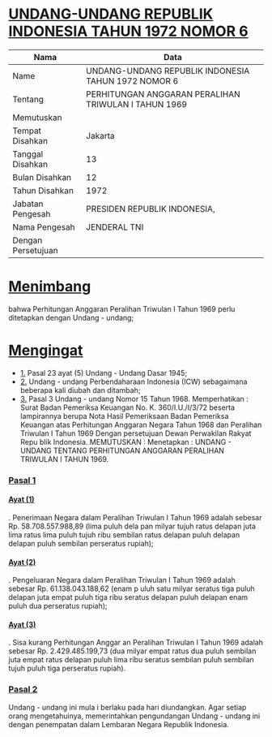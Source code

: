 # [UNDANG-UNDANG REPUBLIK INDONESIA TAHUN 1972 NOMOR 6](http://example.org/legal/peraturan/uu/1972/6)

| Nama | Data |
| ------ | ----- |
|Name|UNDANG-UNDANG REPUBLIK INDONESIA TAHUN 1972 NOMOR 6|
|Tentang| PERHITUNGAN ANGGARAN PERALIHAN TRIWULAN I TAHUN 1969|
|Memutuskan||
|Tempat Disahkan|Jakarta|
|Tanggal Disahkan|13|
|Bulan Disahkan|12|
|Tahun Disahkan|1972|
|Jabatan Pengesah|PRESIDEN REPUBLIK INDONESIA,|
|Nama Pengesah|JENDERAL TNI|
|Dengan Persetujuan||
# [Menimbang](http://example.org/legal/peraturan/uu/1972/6/menimbang)
bahwa Perhitungan Anggaran Peralihan Triwulan I Tahun 1969 perlu ditetapkan dengan Undang - undang;
# [Mengingat](http://example.org/legal/peraturan/uu/1972/6/mengingat)

* [1.](http://example.org/legal/peraturan/uu/1972/6/mengingat/huruf/0001) Pasal 23 ayat (5) Undang - Undang Dasar 1945;
* [2.](http://example.org/legal/peraturan/uu/1972/6/mengingat/huruf/0002) Undang - undang Perbendaharaan Indonesia (ICW) sebagaimana beberapa kali diubah dan ditambah;
* [3.](http://example.org/legal/peraturan/uu/1972/6/mengingat/huruf/0003) Pasal 3 Undang - undang Nomor 15 Tahun 1968. Memperhatikan : Surat Badan Pemeriksa Keuangan No. K. 360/I.U./I/3/72 beserta lampirannya berupa Nota Hasil Pemeriksaan Badan Pemeriksa Keuangan atas Perhitungan Anggaran Negara Tahun 1968 dan Peralihan Triwulan I Tahun 1969 Dengan persetujuan Dewan Perwakilan Rakyat Repu blik Indonesia. MEMUTUSKAN : Menetapkan : UNDANG - UNDANG TENTANG PERHITUNGAN ANGGARAN PERALIHAN TRIWULAN I TAHUN 1969.

### [Pasal 1](http://example.org/legal/peraturan/uu/1972/6/pasal/0001)

#### [Ayat (1)](http://example.org/legal/peraturan/uu/1972/6/pasal/0001/versi/19721213/ayat/0001)
. Penerimaan Negara dalam Peralihan Triwulan I Tahun 1969 adalah sebesar Rp. 58.708.557.988,89 (lima puluh dela pan milyar tujuh ratus delapan juta lima ratus lima puluh tujuh ribu sembilan ratus delapan puluh delapan delapan puluh sembilan perseratus rupiah);

#### [Ayat (2)](http://example.org/legal/peraturan/uu/1972/6/pasal/0001/versi/19721213/ayat/0002)
. Pengeluaran Negara dalam Peralihan Triwulan I Tahun 1969 adalah sebesar Rp. 61.138.043.188,62 (enam p uluh satu milyar seratus tiga puluh delapan juta empat puluh tiga ribu seratus delapan puluh delapan enam puluh dua perseratus rupiah);

#### [Ayat (3)](http://example.org/legal/peraturan/uu/1972/6/pasal/0001/versi/19721213/ayat/0003)
. Sisa kurang Perhitungan Anggar an Peralihan Triwulan I Tahun 1969 adalah sebesar Rp. 2.429.485.199,73 (dua milyar empat ratus dua puluh sembilan juta empat ratus delapan puluh lima ribu seratus sembilan puluh sembilan tujuh puluh tiga perseratus rupiah).


### [Pasal 2](http://example.org/legal/peraturan/uu/1972/6/pasal/0002)
Undang - undang ini mula i berlaku pada hari diundangkan. Agar setiap orang mengetahuinya, memerintahkan pengundangan Undang - undang ini dengan penempatan dalam Lembaran Negara Republik Indonesia.
